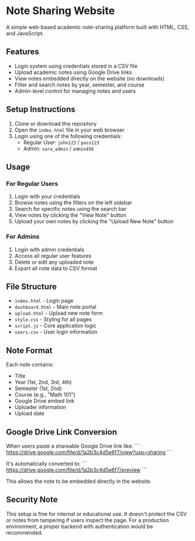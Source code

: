 # Note Sharing Website

A simple web-based academic note-sharing platform built with HTML, CSS, and JavaScript.

## Features

- Login system using credentials stored in a CSV file
- Upload academic notes using Google Drive links
- View notes embedded directly on the website (no downloads)
- Filter and search notes by year, semester, and course
- Admin-level control for managing notes and users

## Setup Instructions

1. Clone or download this repository
2. Open the `index.html` file in your web browser
3. Login using one of the following credentials:
   - Regular User: `john123` / `pass123`
   - Admin: `sara_admin` / `admin456`

## Usage

### For Regular Users

1. Login with your credentials
2. Browse notes using the filters on the left sidebar
3. Search for specific notes using the search bar
4. View notes by clicking the "View Note" button
5. Upload your own notes by clicking the "Upload New Note" button

### For Admins

1. Login with admin credentials
2. Access all regular user features
3. Delete or edit any uploaded note
4. Export all note data to CSV format

## File Structure

- `index.html` - Login page
- `dashboard.html` - Main note portal
- `upload.html` - Upload new note form
- `style.css` - Styling for all pages
- `script.js` - Core application logic
- `users.csv` - User login information

## Note Format

Each note contains:
- Title
- Year (1st, 2nd, 3rd, 4th)
- Semester (1st, 2nd)
- Course (e.g., "Math 101")
- Google Drive embed link
- Uploader information
- Upload date

## Google Drive Link Conversion

When users paste a shareable Google Drive link like:
\`\`\`
https://drive.google.com/file/d/1a2b3c4d5e6f7/view?usp=sharing
\`\`\`

It's automatically converted to:
\`\`\`
https://drive.google.com/file/d/1a2b3c4d5e6f7/preview
\`\`\`

This allows the note to be embedded directly in the website.

## Security Note

This setup is fine for internal or educational use. It doesn't protect the CSV or notes from tampering if users inspect the page. For a production environment, a proper backend with authentication would be recommended.
